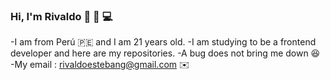 ### Hi, I'm Rivaldo 👋 🤟 💻
   -I am from Perú 🇵🇪 and I am 21 years old.
   -I am studying to be a frontend developer and here are my repositories.
   -A bug does not bring me down 😆
   -My email : <a href='rivaldoestebang@gmail.com'> rivaldoestebang@gmail.com</a> ✉️
<!--
**RivaldoEsteban/RivaldoEsteban** is a ✨ _special_ ✨ repository because its `README.md` (this file) appears on your GitHub profile.

Here are some ideas to get you started:

- 🔭 I’m currently working on ...
- 🌱 I’m currently learning ...
- 👯 I’m looking to collaborate on ...
- 🤔 I’m looking for help with ...
- 💬 Ask me about ...
- 📫 How to reach me: ...
- 😄 Pronouns: ...
- ⚡ Fun fact: ...
-->

